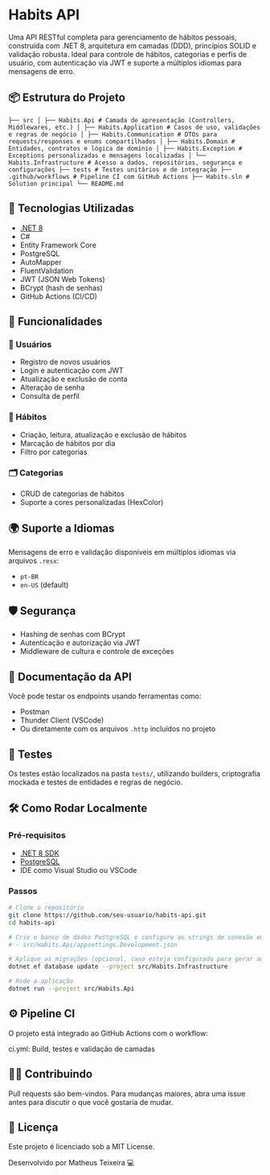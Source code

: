 # Habits API

Uma API RESTful completa para gerenciamento de hábitos pessoais, construída com .NET 8, arquitetura em camadas (DDD), princípios SOLID e validação robusta. Ideal para controle de hábitos, categorias e perfis de usuário, com autenticação via JWT e suporte a múltiplos idiomas para mensagens de erro.

## 📦 Estrutura do Projeto
`
  ├── src
  │ ├── Habits.Api # Camada de apresentação (Controllers, Middlewares, etc.)
  │ ├── Habits.Application # Casos de uso, validações e regras de negócio
  │ ├── Habits.Communication # DTOs para requests/responses e enums compartilhados
  │ ├── Habits.Domain # Entidades, contratos e lógica de domínio
  │ ├── Habits.Exception # Exceptions personalizadas e mensagens localizadas
  │ └── Habits.Infrastructure # Acesso a dados, repositórios, segurança e configurações
  ├── tests # Testes unitários e de integração
  ├── .github/workflows # Pipeline CI com GitHub Actions
  ├── Habits.sln # Solution principal
  └── README.md
`

## 🚀 Tecnologias Utilizadas

- [.NET 8](https://learn.microsoft.com/dotnet)
- C#
- Entity Framework Core
- PostgreSQL
- AutoMapper
- FluentValidation
- JWT (JSON Web Tokens)
- BCrypt (hash de senhas)
- GitHub Actions (CI/CD)

## 📌 Funcionalidades

### 🧑 Usuários
- Registro de novos usuários
- Login e autenticação com JWT
- Atualização e exclusão de conta
- Alteração de senha
- Consulta de perfil

### 📆 Hábitos
- Criação, leitura, atualização e exclusão de hábitos
- Marcação de hábitos por dia
- Filtro por categorias

### 🗂️ Categorias
- CRUD de categorias de hábitos
- Suporte a cores personalizadas (HexColor)

## 🌍 Suporte a Idiomas

Mensagens de erro e validação disponíveis em múltiplos idiomas via arquivos `.resx`:
- `pt-BR`
- `en-US` (default)

## 🛡️ Segurança

- Hashing de senhas com BCrypt
- Autenticação e autorização via JWT
- Middleware de cultura e controle de exceções

## 📑 Documentação da API

Você pode testar os endpoints usando ferramentas como:
- Postman
- Thunder Client (VSCode)
- Ou diretamente com os arquivos `.http` incluídos no projeto

## 🧪 Testes

Os testes estão localizados na pasta `tests/`, utilizando builders, criptografia mockada e testes de entidades e regras de negócio.

## 🛠️ Como Rodar Localmente

### Pré-requisitos

- [.NET 8 SDK](https://dotnet.microsoft.com/en-us/download)
- [PostgreSQL](https://www.postgresql.org/)
- IDE como Visual Studio ou VSCode

### Passos

```bash
# Clone o repositório
git clone https://github.com/seu-usuario/habits-api.git
cd habits-api

# Crie o banco de dados PostgreSQL e configure as strings de conexão em:
# - src/Habits.Api/appsettings.Development.json

# Aplique as migrações (opcional, caso esteja configurado para gerar automaticamente)
dotnet ef database update --project src/Habits.Infrastructure

# Rode a aplicação
dotnet run --project src/Habits.Api
```

## ⚙️ Pipeline CI
O projeto está integrado ao GitHub Actions com o workflow:

ci.yml: Build, testes e validação de camadas

## 👨‍💻 Contribuindo
Pull requests são bem-vindos. Para mudanças maiores, abra uma issue antes para discutir o que você gostaria de mudar.

## 📝 Licença
Este projeto é licenciado sob a MIT License.

Desenvolvido por Matheus Teixeira 💻
